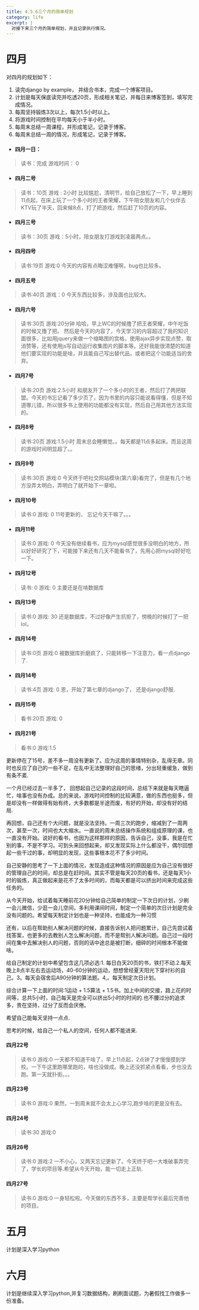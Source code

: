 ```yaml
---
title: 4.5.6三个月的简单规划
category: life
excerpt: |
  对接下来三个月的简单规划，并且记录执行情况。
---
```


# 四月
对四月的规划如下：
1. 读完django by example， 并结合书本，完成一个博客项目。
2. 计划是每天保底读完并吃透20页，形成相关笔记，并每日来博客签到，填写完成情况。
3. 每周坚持锻炼3次以上，每次1.5小时以上。
4. 将游戏时间控制在平均每天小于半小时。
5. 每周末总结一周课程，并形成笔记，记录于博客。
6. 每周末总结一周的情况，形成笔记，记录于博客。

- #### 四月一日：
> 读书：完成
> 游戏时间： 0

- #### 四月二号
> 读书：10页
> 游戏 : 2小时
> 比较尴尬，清明节，给自己放松了一下，早上睡到11点起，在床上玩了一个多小时的王者荣耀，下午陪女朋友和几个伙伴去KTV玩了半天，回来候8点，打了把游戏，然后赶了10页的内容。

- #### 四月三号
> 读书：30页
> 游戏：5小时，陪女朋友打游戏到凌晨两点。。

- #### 四月四号
> 读书:19页
> 游戏:0
今天的内容有点晦涩难懂啊，bug也比较多。

- #### 四月五号
> 读书:40页
> 游戏：0
今天东西比较多，涉及面也比较大。

- #### 四月六号
> 读书:30页
> 游戏:20分钟
哈哈，早上WC的时候撸了把王者荣耀，中午吃饭的时候又撸了把。
然后是今天的内容了，今天学习的内容超过了我的知识面很多，比如用jquery来做一个缩略图的宫格，使用ajax异步实现点赞，取消赞等，还有使用js写自动运行收集图片的脚本等。还好我能很清楚的知道他们要实现的功能是啥，并且能自己写出替代品，或者把这个功能适当的舍弃。

- #### 四月7号
 > 读书:20页
 > 游戏:2.5小时
 和朋友开了一个多小时的王者，然后打了两把联盟。今天的书忘记看了多少页了，因为书里的内容只能说看得懂，但是不知道哪儿错，所以很多书上使用的功能都没有实现，然后自己用其他方法实现的。
 
- #### 四月8号
 > 读书:20页
 > 游戏:1.5小时
 > 周末总会睡懒觉。。每天都是11点多起床。而且这周的游戏时间明显超了。。
 
- #### 四月9号
 > 读书:30页
 > 游戏:0
 > 今天终于吧社交网站模块(第六章)看完了，但是有几个地方没弄太明白，弄明白了就开始下一章啦。
 

 
- #### 四月10号
 > 读书:0
 > 游戏: 0
 > 11号更新的， 忘记今天干嘛了。。。
 
- #### 四月11号
 > 读书:0
 > 游戏: 0
 > 今天没有继续看书，应为mysql感觉很多没明白的地方，所以好好研究了下，可能接下来还有几天不能看书了，先用心把mysql好好吃一下。
 
- #### 四月12号
 > 读书: 0
 > 游戏: 0
 > 主要还是在啃数据库
 
- #### 四月13号
 > 读书:0
 > 游戏: 30
 > 还是数据库，不过好像产生抗拒了，傍晚的时候打了一把lol。
 
- #### 四月14号
 > 读书:0页
 > 游戏:0
 > 被数据库折磨疯了，只能转移一下注意力，看一点django了.
 
- #### 四月14号
 > 读书:4页
 > 游戏: 0
 > 恩，开始了第七章的django了， 还是django舒服.
 


- #### 四月15号
> 看书:20页
> 游戏: 0
> 

- #### 四月21号

> 看书:0
> 游戏:1.5

更新停在了15号，差不多一周没有更新了。应为这周的事情特别杂，乱得无章。同时也反应了自己的一些不足，在乱中无法整理好自己的思绪，分出轻重缓急，做到有条不紊.

一个月已经过去一半多了， 回想起自己记录的这段时间，总结下来就是每天瞎逼忙，啥事也没有办成。总的来说，游戏时间控制的比较满意，做的东西也挺多，但是却没有一样做得有始有终，大多数都是半途而废，有好的开始，却没有好的结局.

再回想，自己还有个大问题，就是没法坚持。一周三次的跑步，缩减到了一周两次，甚至一次，时间也大大缩水。一直说的周末总结操作系统和组成原理的课，也一直没有开始。说好的看书，也因为这样那样的原因，告诉自己，没事，我是在忙别的事，不是不学习。可到头来回想起来，却又发现实际上什么都没干，偶尔回想起一些干过的事，却明显的发现，这些事根本花不了多少时间。

自己安静的思考了一下上面的情况，发现造成这种情况的原因是应为自己没有很好的管理自己的时间，却总是在赶时间。其实不管是每天20页的看书，还是每天1小时的锻炼，真正做起来是花不了太多时间的，而每天都是可以挤出时间来完成这些任务的。

从今天开始，给试着每天睡前花20分钟给自己简单的制定一下次日的计划，少刷一会儿微信，少逛一会儿空间，多利用课间时间，制定一个简单的次日计划是完全没有问题的。希望每天制定计划也是一种坚持，也能成为一种习惯

还有，以后在帮助别人解决问题的时候，直接告诉别人把问题累计，自己先尝试着找答案，也更多的去教别人怎么解决问题，而不是帮别人解决问题。自己过一段时间在集中去解决别人的问题，否则的话中途总是被打断，细碎的时间根本不能做啥。

给自己制定的计划中希望包含这几项必选:1. 每日白天20页的书，铁打不动.2.每天晚上8点半左右去运动场，40-60分钟的运动，想想曾经夏天阳光下穿衬衫的自己。3。每天会宿舍后A90分钟的算法题。4,。每天制定次日计划。

综合计算一下上面的时间:1运动 + 1.5算法 + 1.5书。加上中间的交接，路上花的时间等，总共5小时，自己每天是完全可以挤出5小时的时间的.也不腰过分的追求多，贵在坚持，过分了反而会厌倦。

希望自己能每天坚持一点点.

思考的时候，给自己一个私人的空间，任何人都不能进来.

#### 四月22号

> 读书:0
> 游戏:0
> 一天都不知道干啥了，早上11点起，2点钟了才慢慢摸到学校。一下午这里跑哪里跑的，啥也没做成。晚上还没抓紧点看看，步也没去跑。第一天就扑街。。。

#### 四月23号

> 读书:0
> 游戏:0
> 果然，一到周末就不会太上心学习,跑步啥的更是没有去。

#### 四月24号
> 读书:30
> 游戏:0

#### 四月26号
> 读书:0
> 游戏:2
> 一不小心，又两天忘记更新了。今天终于吧一大堆破事弄完了，学长的项目等.希望从今天开始，能一切走上正轨.

 
#### 四月27号
> 读书:0
> 游戏:0
> 一身轻松啦。今天做的东西不多，主要是帮学长最后完善他的项目。


# 五月

计划是深入学习python


# 六月

计划是继续深入学习python,并复习数据结构，刷刷面试题，为暑假找工作做多一份准备。